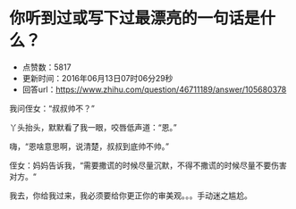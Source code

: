 # 你听到过或写下过最漂亮的一句话是什么？
- 点赞数：5817
- 更新时间：2016年06月13日07时06分29秒
- 回答url：https://www.zhihu.com/question/46711189/answer/105680378
<body>
 <p data-pid="7iVnZPmy">我问侄女：“叔叔帅不？”</p>
 <p data-pid="z0zVwned">丫头抬头，默默看了我一眼，咬唇低声道：“恩。”</p>
 <p data-pid="JOMITj9C">嗨，“恩啥意思啊，说清楚，叔叔到底帅不帅。”</p>
 <p data-pid="pcP0Nsn8">侄女：妈妈告诉我，“需要撒谎的时候尽量沉默，不得不撒谎的时候尽量不要伤害对方。“</p>
 <p data-pid="3CrKNV4X">我去，你给我过来，我必须要给你更正你的审美观。。。手动迷之尴尬。</p>
</body>